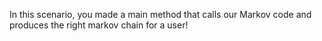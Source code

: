 In this scenario, you made a main method that calls our Markov code and produces the right markov chain for a user!